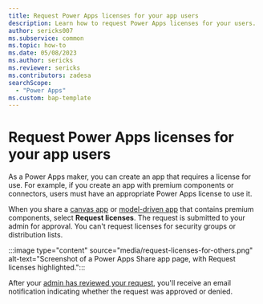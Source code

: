 ```yaml
---
title: Request Power Apps licenses for your app users
description: Learn how to request Power Apps licenses for your users.
author: sericks007
ms.subservice: common
ms.topic: how-to
ms.date: 05/08/2023
ms.author: sericks
ms.reviewer: sericks
ms.contributors: zadesa
searchScope:
  - "Power Apps"
ms.custom: bap-template
---
```


# Request Power Apps licenses for your app users

As a Power Apps maker, you can create an app that requires a license for use. For example, if you create an app with premium components or connectors, users must have an appropriate Power Apps license to use it. 

When you share a [canvas app](../canvas-apps/share-app.md) or [model-driven app](../model-driven-apps/share-model-driven-app.md) that contains premium components, select **Request licenses**. The request is submitted to your admin for approval. You can't request licenses for security groups or distribution lists.

:::image type="content" source="media/request-licenses-for-others.png" alt-text="Screenshot of a Power Apps Share app page, with Request licenses highlighted.":::<!-- EDITOR'S NOTE: Please crop the screenshot IAW our [screenshot guidelines](/bacx/screenshots-for-bap?branch=main) -->

After your [admin has reviewed your request](/microsoft-365/commerce/licenses/manage-license-requests?view=o365-worldwide&preserve-view=true), you'll receive an email notification indicating whether the request was approved or denied.
